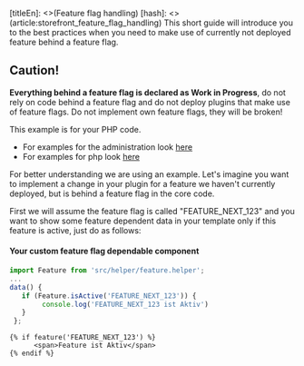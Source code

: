 [titleEn]: <>(Feature flag handling)
[hash]: <>(article:storefront_feature_flag_handling)
This short guide will introduce you to the best practices when you need to make use of currently not deployed feature behind a feature flag.
## Caution!
**Everything behind a feature flag is declared as Work in Progress**, do not rely on code behind a feature flag and do not deploy plugins that make use of feature flags.
Do not implement own feature flags, they will be broken!

This example is for your PHP code. 
* For examples for the administration look [here](./../../60-references-internals/20-administration/40-feature-flag-handling.md)
* For examples for php look [here](./../../60-references-internals/40-plugins/90-feature-flag-handling.md)

For better understanding we are using an example. Let's imagine you want to implement a change in your plugin for a feature we haven't currently deployed, but is behind a feature flag in the core code.


First we will assume the feature flag is called "FEATURE_NEXT_123" and you want to show some feature dependent data in your template only if this feature is active, just do as follows:

#### Your custom feature flag dependable component
```js
import Feature from 'src/helper/feature.helper';
...
data() {
   if (Feature.isActive('FEATURE_NEXT_123')) {
        console.log('FEATURE_NEXT_123 ist Aktiv')
   }
 };
```

```twig
{% if feature('FEATURE_NEXT_123') %}
      <span>Feature ist Aktiv</span>
{% endif %}
```
